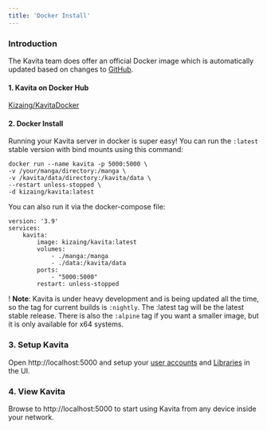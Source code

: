 ```yaml
---
title: 'Docker Install'
---
```


### Introduction

The Kavita team does offer an official Docker image which is automatically updated based on changes to [GitHub](https://github.com/Kareadita/Kavita).

#### 1. Kavita on Docker Hub

[Kizaing/KavitaDocker](https://hub.docker.com/r/kizaing/kavita)

#### 2. Docker Install


Running your Kavita server in docker is super easy! You can run the `:latest` stable version with bind mounts using this command:
```
docker run --name kavita -p 5000:5000 \
-v /your/manga/directory:/manga \
-v /kavita/data/directory:/kavita/data \
--restart unless-stopped \
-d kizaing/kavita:latest
```
You can also run it via the docker-compose file:
```
version: '3.9'
services:
    kavita:
        image: kizaing/kavita:latest
        volumes:
            - ./manga:/manga
            - ./data:/kavita/data
        ports:
            - "5000:5000"
        restart: unless-stopped
```
!  **Note**: Kavita is under heavy development and is being updated all the time, so the tag for current builds is `:nightly`. The :latest tag will be the latest stable release. There is also the `:alpine` tag if you want a smaller image, but it is only available for x64 systems.

### 3. Setup Kavita
Open http://localhost:5000 and setup your [user accounts](https://wiki.kavitareader.com/guides/user-management) and [Libraries](https://wiki.kavitareader.com/guides/adding-a-library) in the UI.

### 4. View Kavita

Browse to http://localhost:5000 to start using Kavita from any device inside your network.